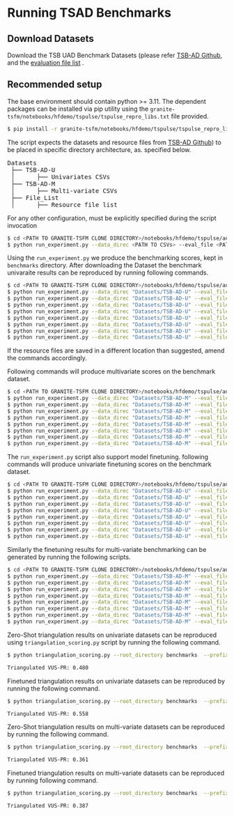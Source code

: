 # Running TSAD Benchmarks

## Download Datasets
Download the TSB UAD Benchmark Datasets (please refer [TSB-AD Github](https://github.com/TheDatumOrg/TSB-AD), and the [evaluation file list](https://github.com/TheDatumOrg/TSB-AD/tree/main/Datasets) . 

## Recommended setup
The base environment should contain python >= 3.11. The dependent packages can be installed via pip utility using the `granite-tsfm/notebooks/hfdemo/tspulse/tspulse_repro_libs.txt` file provided.
```bash
$ pip install -r granite-tsfm/notebooks/hfdemo/tspulse/tspulse_repro_libs.txt
```

The script expects the datasets and resource files from [TSB-AD Github](https://github.com/TheDatumOrg/TSB-AD)) to be placed in specific directory architecture, as. specified below. 
<pre>
Datasets
 ├── TSB-AD-U
 │      ├── Univariates CSVs  
 ├── TSB-AD-M
 │      ├── Multi-variate CSVs
 ├── File_List
 │      ├── Resource file list 
</pre>

For any other configuration, must be explicitly specified during the script invocation

```bash
$ cd <PATH TO GRANITE-TSFM CLONE DIRECTORY>/notebooks/hfdemo/tspulse/anomaly_detection
$ python run_experiment.py --data_direc <PATH TO CSVs> --eval_file <PATH TO EVAL FILES> [--dataset <DATASET NAME>] [--mode <ANOMALY DETECTION MODE>] [--out_file <Output filename>]
```

Using the `run_experiment.py` we produce the benchmarking scores, kept in `benchmarks` directory. 
After downloading the Dataset the benchmark univaraite results can be reproduced by running following commands.
```bash
$ cd <PATH TO GRANITE-TSFM CLONE DIRECTORY>/notebooks/hfdemo/tspulse/anomaly_detection
$ python run_experiment.py --data_direc "Datasets/TSB-AD-U" --eval_file "Datasets/File_List/TSB-AD-U-Tuning.csv"  --mode "time" --out_file "benchmarks/TSB-AD-U-Tuning-time.csv"
$ python run_experiment.py --data_direc "Datasets/TSB-AD-U" --eval_file "Datasets/File_List/TSB-AD-U-Tuning.csv"  --mode "fft" --out_file "benchmarks/TSB-AD-U-Tuning-fft.csv"
$ python run_experiment.py --data_direc "Datasets/TSB-AD-U" --eval_file "Datasets/File_List/TSB-AD-U-Tuning.csv"  --mode "forecast" --out_file "benchmarks/TSB-AD-U-Tuning-future.csv"
$ python run_experiment.py --data_direc "Datasets/TSB-AD-U" --eval_file "Datasets/File_List/TSB-AD-U-Tuning.csv"  --mode "time+fft+forecast" --out_file "benchmarks/TSB-AD-U-Tuning-ensemble.csv"
$ python run_experiment.py --data_direc "Datasets/TSB-AD-U" --eval_file "Datasets/File_List/TSB-AD-U-Eva.csv"  --mode "time" --out_file "benchmarks/TSB-AD-U-Eva-time.csv"
$ python run_experiment.py --data_direc "Datasets/TSB-AD-U" --eval_file "Datasets/File_List/TSB-AD-U-Eva.csv"  --mode "fft" --out_file "benchmarks/TSB-AD-U-Eva-fft.csv"
$ python run_experiment.py --data_direc "Datasets/TSB-AD-U" --eval_file "Datasets/File_List/TSB-AD-U-Eva.csv"  --mode "forecast" --out_file "benchmarks/TSB-AD-U-Eva-future.csv"
$ python run_experiment.py --data_direc "Datasets/TSB-AD-U" --eval_file "Datasets/File_List/TSB-AD-U-Eva.csv"  --mode "time+fft+forecast" --out_file "benchmarks/TSB-AD-U-Eva-ensemble.csv"
```
If the resource files are saved in a different location than suggested, amend the commands accordingly.

Following commands will produce multivariate scores on the benchmark dataset.
```bash
$ cd <PATH TO GRANITE-TSFM CLONE DIRECTORY>/notebooks/hfdemo/tspulse/anomaly_detection
$ python run_experiment.py --data_direc "Datasets/TSB-AD-M" --eval_file "Datasets/File_List/TSB-AD-M-Tuning.csv"  --mode "time" --out_file "benchmarks/TSB-AD-M-Tuning-time.csv"
$ python run_experiment.py --data_direc "Datasets/TSB-AD-M" --eval_file "Datasets/File_List/TSB-AD-M-Tuning.csv"  --mode "fft" --out_file "benchmarks/TSB-AD-M-Tuning-fft.csv"
$ python run_experiment.py --data_direc "Datasets/TSB-AD-M" --eval_file "Datasets/File_List/TSB-AD-M-Tuning.csv"  --mode "forecast" --out_file "benchmarks/TSB-AD-M-Tuning-future.csv"
$ python run_experiment.py --data_direc "Datasets/TSB-AD-M" --eval_file "Datasets/File_List/TSB-AD-M-Tuning.csv"  --mode "time+fft+forecast" --out_file "benchmarks/TSB-AD-M-Tuning-ensemble.csv"
$ python run_experiment.py --data_direc "Datasets/TSB-AD-M" --eval_file "Datasets/File_List/TSB-AD-M-Eva.csv"  --mode "time" --out_file "benchmarks/TSB-AD-M-Eva-time.csv"
$ python run_experiment.py --data_direc "Datasets/TSB-AD-M" --eval_file "Datasets/File_List/TSB-AD-M-Eva.csv"  --mode "fft" --out_file "benchmarks/TSB-AD-M-Eva-fft.csv"
$ python run_experiment.py --data_direc "Datasets/TSB-AD-M" --eval_file "Datasets/File_List/TSB-AD-M-Eva.csv"  --mode "forecast" --out_file "benchmarks/TSB-AD-M-Eva-future.csv"
$ python run_experiment.py --data_direc "Datasets/TSB-AD-M" --eval_file "Datasets/File_List/TSB-AD-M-Eva.csv"  --mode "time+fft+forecast" --out_file "benchmarks/TSB-AD-M-Eva-ensemble.csv"
```

The `run_experiment.py` script also support model finetuning. following commands will produce univariate finetuning scores on the benchmark dataset.
```bash
$ cd <PATH TO GRANITE-TSFM CLONE DIRECTORY>/notebooks/hfdemo/tspulse/anomaly_detection 
$ python run_experiment.py --data_direc "Datasets/TSB-AD-U" --eval_file "Datasets/File_List/TSB-AD-U-Tuning.csv"  --mode "time" --out_file "benchmarks/TSB-AD-U-FT-Tuning-time.csv" --finetune --epochs 10 --decoder common_channel
$ python run_experiment.py --data_direc "Datasets/TSB-AD-U" --eval_file "Datasets/File_List/TSB-AD-U-Tuning.csv"  --mode "fft" --out_file "benchmarks/TSB-AD-U-FT-Tuning-fft.csv" --finetune --epochs 10 --decoder common_channel
$ python run_experiment.py --data_direc "Datasets/TSB-AD-U" --eval_file "Datasets/File_List/TSB-AD-U-Tuning.csv"  --mode "forecast" --out_file "benchmarks/TSB-AD-U-FT-Tuning-future.csv" --finetune --epochs 10 --decoder common_channel
$ python run_experiment.py --data_direc "Datasets/TSB-AD-U" --eval_file "Datasets/File_List/TSB-AD-U-Tuning.csv"  --mode "time+fft+forecast" --out_file "benchmarks/TSB-AD-U-FT-Tuning-ebsemble.csv" --finetune --epochs 10 --decoder common_channel
$ python run_experiment.py --data_direc "Datasets/TSB-AD-U" --eval_file "Datasets/File_List/TSB-AD-U-Eva.csv"  --mode "time" --out_file "benchmarks/TSB-AD-U-FT-Eva-time.csv" --finetune --epochs 10 --decoder common_channel
$ python run_experiment.py --data_direc "Datasets/TSB-AD-U" --eval_file "Datasets/File_List/TSB-AD-U-Eva.csv"  --mode "fft" --out_file "benchmarks/TSB-AD-U-FT-Eva-fft.csv" --finetune --epochs 10 --decoder common_channel
$ python run_experiment.py --data_direc "Datasets/TSB-AD-U" --eval_file "Datasets/File_List/TSB-AD-U-Eva.csv"  --mode "forecast" --out_file "benchmarks/TSB-AD-U-FT-Eva-future.csv" --finetune --epochs 10 --decoder common_channel
$ python run_experiment.py --data_direc "Datasets/TSB-AD-U" --eval_file "Datasets/File_List/TSB-AD-U-Eva.csv"  --mode "time+fft+forecast" --out_file "benchmarks/TSB-AD-U-FT-Eva-ebsemble.csv" --finetune --epochs 10 --decoder common_channel
```

Similarly the finetuning results for multi-variate benchmarking can be generated by running the following scripts.
```bash
$ cd <PATH TO GRANITE-TSFM CLONE DIRECTORY>/notebooks/hfdemo/tspulse/anomaly_detection 
$ python run_experiment.py --data_direc "Datasets/TSB-AD-M" --eval_file "Datasets/File_List/TSB-AD-M-Tuning.csv"  --mode "time" --out_file "benchmarks/TSB-AD-M-FT-Tuning-time.csv" --finetune --epochs 10 --decoder common_channel
$ python run_experiment.py --data_direc "Datasets/TSB-AD-M" --eval_file "Datasets/File_List/TSB-AD-M-Tuning.csv"  --mode "fft" --out_file "benchmarks/TSB-AD-M-FT-Tuning-fft.csv" --finetune --epochs 10 --decoder common_channel
$ python run_experiment.py --data_direc "Datasets/TSB-AD-M" --eval_file "Datasets/File_List/TSB-AD-M-Tuning.csv"  --mode "forecast" --out_file "benchmarks/TSB-AD-M-FT-Tuning-future.csv" --finetune --epochs 10 --decoder common_channel
$ python run_experiment.py --data_direc "Datasets/TSB-AD-M" --eval_file "Datasets/File_List/TSB-AD-M-Tuning.csv"  --mode "time+fft+forecast" --out_file "benchmarks/TSB-AD-M-FT-Tuning-ebsemble.csv" --finetune --epochs 10 --decoder common_channel
$ python run_experiment.py --data_direc "Datasets/TSB-AD-M" --eval_file "Datasets/File_List/TSB-AD-M-Eva.csv"  --mode "time" --out_file "benchmarks/TSB-AD-M-FT-Eva-time.csv" --finetune --epochs 10 --decoder common_channel
$ python run_experiment.py --data_direc "Datasets/TSB-AD-M" --eval_file "Datasets/File_List/TSB-AD-M-Eva.csv"  --mode "fft" --out_file "benchmarks/TSB-AD-M-FT-Eva-fft.csv" --finetune --epochs 10 --decoder common_channel
$ python run_experiment.py --data_direc "Datasets/TSB-AD-M" --eval_file "Datasets/File_List/TSB-AD-M-Eva.csv"  --mode "forecast" --out_file "benchmarks/TSB-AD-M-FT-Eva-future.csv" --finetune --epochs 10 --decoder common_channel
$ python run_experiment.py --data_direc "Datasets/TSB-AD-M" --eval_file "Datasets/File_List/TSB-AD-M-Eva.csv"  --mode "time+fft+forecast" --out_file "benchmarks/TSB-AD-M-FT-Eva-ebsemble.csv" --finetune --epochs 10 --decoder common_channel
``` 

Zero-Shot triangulation results on univariate datasets can be reproduced using `triangulation_scoring.py` script by running the following command.
```bash
$ python triangulation_scoring.py --root_directory benchmarks  --prefix "TSB-AD-U-" --suffix ".csv" --metric "VUS-PR" --eval_prefix "Eva" --tuning_prefix "Tuning" 

Triangulated VUS-PR: 0.480
```

Finetuned triangulation results on univariate datasets can be reproduced by running the following command.
```bash
$ python triangulation_scoring.py --root_directory benchmarks  --prefix "TSB-AD-U-FT-" --suffix ".csv" --metric "VUS-PR" --eval_prefix "Eva" --tuning_prefix "Tuning"

Triangulated VUS-PR: 0.558
```

Zero-Shot triangulation results on multi-variate datasets can be reproduced by running the following command.
```bash
$ python triangulation_scoring.py --root_directory benchmarks  --prefix "TSB-AD-M-" --suffix ".csv" --metric "VUS-PR" --eval_prefix "Eva" --tuning_prefix "Tuning" 

Triangulated VUS-PR: 0.361
```

Finetuned triangulation results on multi-variate datasets can be reproduced by running following command.
```bash
$ python triangulation_scoring.py --root_directory benchmarks  --prefix "TSB-AD-M-FT-" --suffix ".csv" --metric "VUS-PR" --eval_prefix "Eva" --tuning_prefix "Tuning"

Triangulated VUS-PR: 0.387
```
